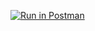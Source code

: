 [![Run in Postman](https://run.pstmn.io/button.svg)](https://app.getpostman.com/run-collection/ab2a34f26f9f949ad632)
